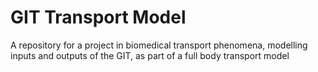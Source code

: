 # GIT Transport Model
A repository for a project in biomedical transport phenomena, modelling inputs and outputs of the GIT, as part of a full body transport model
